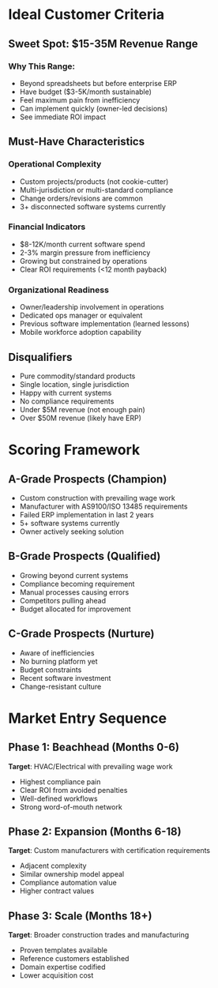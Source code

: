 # Ideal Customer Criteria

## Sweet Spot: $15-35M Revenue Range

### Why This Range:
- Beyond spreadsheets but before enterprise ERP
- Have budget ($3-5K/month sustainable)
- Feel maximum pain from inefficiency
- Can implement quickly (owner-led decisions)
- See immediate ROI impact

## Must-Have Characteristics

### Operational Complexity
- Custom projects/products (not cookie-cutter)
- Multi-jurisdiction or multi-standard compliance
- Change orders/revisions are common
- 3+ disconnected software systems currently

### Financial Indicators
- $8-12K/month current software spend
- 2-3% margin pressure from inefficiency
- Growing but constrained by operations
- Clear ROI requirements (<12 month payback)

### Organizational Readiness
- Owner/leadership involvement in operations
- Dedicated ops manager or equivalent
- Previous software implementation (learned lessons)
- Mobile workforce adoption capability

## Disqualifiers
- Pure commodity/standard products
- Single location, single jurisdiction
- Happy with current systems
- No compliance requirements
- Under $5M revenue (not enough pain)
- Over $50M revenue (likely have ERP)

# Scoring Framework

## A-Grade Prospects (Champion)
- Custom construction with prevailing wage work
- Manufacturer with AS9100/ISO 13485 requirements
- Failed ERP implementation in last 2 years
- 5+ software systems currently
- Owner actively seeking solution

## B-Grade Prospects (Qualified)
- Growing beyond current systems
- Compliance becoming requirement
- Manual processes causing errors
- Competitors pulling ahead
- Budget allocated for improvement

## C-Grade Prospects (Nurture)
- Aware of inefficiencies
- No burning platform yet
- Budget constraints
- Recent software investment
- Change-resistant culture

# Market Entry Sequence

## Phase 1: Beachhead (Months 0-6)
**Target**: HVAC/Electrical with prevailing wage work

- Highest compliance pain
- Clear ROI from avoided penalties
- Well-defined workflows
- Strong word-of-mouth network

## Phase 2: Expansion (Months 6-18)
**Target**: Custom manufacturers with certification requirements

- Adjacent complexity
- Similar ownership model appeal
- Compliance automation value
- Higher contract values

## Phase 3: Scale (Months 18+)
**Target**: Broader construction trades and manufacturing

- Proven templates available
- Reference customers established
- Domain expertise codified
- Lower acquisition cost